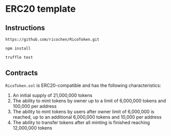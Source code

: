 # ERC20 template

## Instructions

`https://github.com/ricochen/RicoToken.git`

`npm install`

`truffle test`

## Contracts

`RicoToken.sol` is ERC20-compatible and has the following characteristics:

1. An initial supply of 21,000,000 tokens
2. The ability to mint tokens by owner up to a limit of 6,000,000 tokens and 100,000 per address
3. The ability to mint tokens by users after owner limit of 6,000,000 is reached, up to an additional 6,000,000 tokens and 10,000 per address
4. The ability to transfer tokens after all minting is finished reaching 12,000,000 tokens
